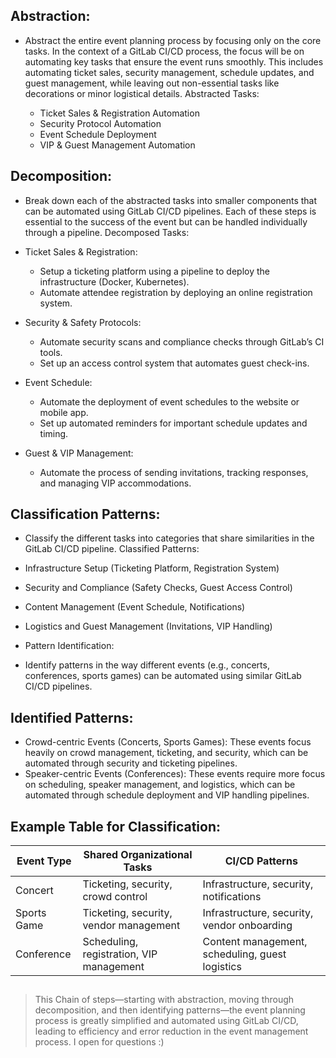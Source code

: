 ## Abstraction:

- Abstract the entire event planning process by focusing only on the core tasks. In the context of a GitLab CI/CD process, the focus will be on automating key tasks that ensure the event runs smoothly. This includes automating ticket sales, security management, schedule updates, and guest management, while leaving out non-essential tasks like decorations or minor logistical details.
Abstracted Tasks:

  - Ticket Sales & Registration Automation
  - Security Protocol Automation
  - Event Schedule Deployment
  - VIP & Guest Management Automation


## Decomposition:

- Break down each of the abstracted tasks into smaller components that can be automated using GitLab CI/CD pipelines. Each of these steps is essential to the success of the event but can be handled individually through a pipeline.
Decomposed Tasks:

- Ticket Sales & Registration:
  - Setup a ticketing platform using a pipeline to deploy the infrastructure (Docker, Kubernetes).
  - Automate attendee registration by deploying an online registration system.
- Security & Safety Protocols:
  - Automate security scans and compliance checks through GitLab’s CI tools.
  - Set up an access control system that automates guest check-ins.
- Event Schedule:
  - Automate the deployment of event schedules to the website or mobile app.
  - Set up automated reminders for important schedule updates and timing.
- Guest & VIP Management:
  - Automate the process of sending invitations, tracking responses, and managing VIP accommodations.


## Classification Patterns:

 - Classify the different tasks into categories that share similarities in the GitLab CI/CD pipeline.
Classified Patterns:

- Infrastructure Setup (Ticketing Platform, Registration System)
- Security and Compliance (Safety Checks, Guest Access Control)
- Content Management (Event Schedule, Notifications)
- Logistics and Guest Management (Invitations, VIP Handling)
- Pattern Identification:

- Identify patterns in the way different events (e.g., concerts, conferences, sports games) can be automated using similar GitLab CI/CD pipelines.


## Identified Patterns:

- Crowd-centric Events (Concerts, Sports Games): These events focus heavily on crowd management, ticketing, and security, which can be automated through security and ticketing pipelines.
- Speaker-centric Events (Conferences): These events require more focus on scheduling, speaker management, and logistics, which can be automated through schedule deployment and VIP handling pipelines.


## Example Table for Classification:

| Event Type   | Shared Organizational Tasks                | CI/CD Patterns                                          |
|--------------|--------------------------------------------|--------------------------------------------------------|
| Concert      | Ticketing, security, crowd control          | Infrastructure, security, notifications                 |
| Sports Game  | Ticketing, security, vendor management      | Infrastructure, security, vendor onboarding             |
| Conference   | Scheduling, registration, VIP management    | Content management, scheduling, guest logistics         |

##
> This Chain of steps—starting with abstraction, moving through decomposition, and then identifying patterns—the event planning process is greatly simplified and automated using GitLab CI/CD, leading to efficiency and error reduction in the event management process. I open for questions :) 
